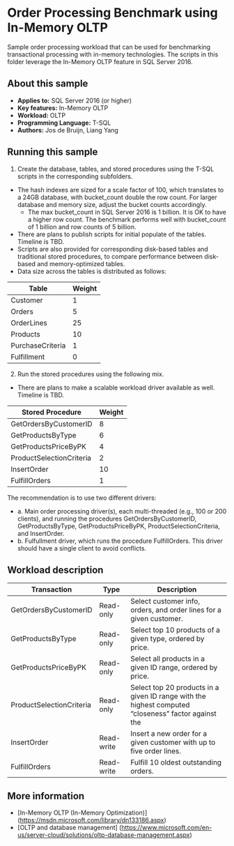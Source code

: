 ﻿# Order Processing Benchmark using In-Memory OLTP

Sample order processing workload that can be used for benchmarking transactional processing with in-memory technologies. The scripts in this folder leverage the In-Memory OLTP feature in SQL Server 2016.

<a name=about-this-sample></a>

## About this sample

* **Applies to:** SQL Server 2016 (or higher)
* **Key features:** In-Memory OLTP
* **Workload:** OLTP
* **Programming Language:** T-SQL
* **Authors:** Jos de Bruijn, Liang Yang


## Running this sample

1. Create the database, tables, and stored procedures using the T-SQL scripts in the corresponding subfolders. 

  - The hash indexes are sized for a scale factor of 100, which translates to a 24GB database, with bucket_count double the row count. For larger database and memory size, adjust the bucket counts accordingly.
    - The max bucket_count in SQL Server 2016 is 1 billion. It is OK to have a higher row count. The benchmark performs well with bucket_count of 1 billion and row counts of 5 billion.
  - There are plans to publish scripts for initial populate of the tables. Timeline is TBD.
  - Scripts are also provided for corresponding disk-based tables and traditional stored procedures, to compare performance between disk-based and memory-optimized tables.
  - Data size across the tables is distributed as follows:
  
  |Table|Weight|
  |----------|--------|
  |Customer|1|
  |Orders	|5	|
  |OrderLines	|25	|
  |Products	|10	|
  |PurchaseCriteria	|1	|
  |Fulfillment|0|
 

2. Run the stored procedures using the following mix.

  - There are plans to make a scalable workload driver available as well. Timeline is TBD.

  |Stored Procedure|Weight|
  |----------|--------|
  |GetOrdersByCustomerID|8|
  |GetProductsByType|6|
  |GetProductsPriceByPK	|4	|
  |ProductSelectionCriteria	|2	|
  |InsertOrder	|10	|
  |FulfillOrders	|1	|

The recommendation is to use two different drivers:
  - a. Main order processing driver(s), each multi-threaded (e.g., 100 or 200 clients), and running the procedures GetOrdersByCustomerID, GetProductsByType, GetProductsPriceByPK, ProductSelectionCriteria, and InsertOrder.
  - b. Fulfullment driver, which runs the procedure FulfillOrders. This driver should have a single client to avoid conflicts.

## Workload description

|Transaction	|Type|	Description|
|-----|-----|------|
|GetOrdersByCustomerID	|Read-only	|Select customer info, orders, and order lines for a given customer.|
|GetProductsByType	|Read-only	|Select top 10 products of a given type, ordered by price.|
|GetProductsPriceByPK	|Read-only	|Select all products in a given ID range, ordered by price.|
|ProductSelectionCriteria	|Read-only	|Select top 20 products in a given ID range with the highest computed “closeness” factor against the |PurchaseCriteria|
|InsertOrder	|Read-write	|Insert a new order for a given customer with up to five order lines.|
|FulfillOrders	|Read-write	|Fulfill 10 oldest outstanding orders.|



## More information
- [In-Memory OLTP (In-Memory Optimization)] (https://msdn.microsoft.com/library/dn133186.aspx)
- [OLTP and database management] (https://www.microsoft.com/en-us/server-cloud/solutions/oltp-database-management.aspx)
